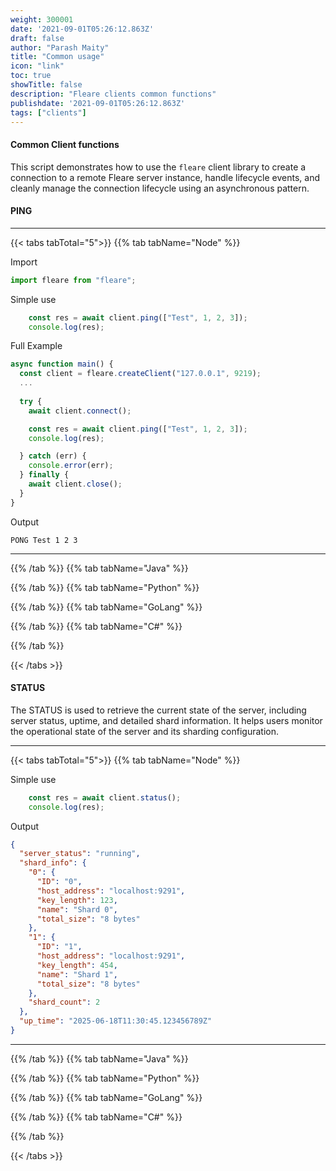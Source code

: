 ```yaml
---
weight: 300001
date: '2021-09-01T05:26:12.863Z'
draft: false
author: "Parash Maity"
title: "Common usage"
icon: "link"
toc: true
showTitle: false
description: "Fleare clients common functions"
publishdate: '2021-09-01T05:26:12.863Z'
tags: ["clients"]
---
```



#### Common Client functions

This script demonstrates how to use the `fleare` client library to create a connection to a remote Fleare server instance, handle lifecycle events, and cleanly manage the connection lifecycle using an asynchronous pattern.


#### PING

---

{{< tabs tabTotal="5">}}
{{% tab tabName="Node" %}}

Import
```ts
import fleare from "fleare";
```

Simple use
```ts
    const res = await client.ping(["Test", 1, 2, 3]);
    console.log(res);
```

Full Example

```ts
async function main() {
  const client = fleare.createClient("127.0.0.1", 9219);
  ...
  
  try {
    await client.connect();

    const res = await client.ping(["Test", 1, 2, 3]);
    console.log(res);

  } catch (err) {
    console.error(err);
  } finally {
    await client.close();
  }
}
```
Output

```text
PONG Test 1 2 3

```


---

{{% /tab %}}
{{% tab tabName="Java" %}}


{{% /tab %}}
{{% tab tabName="Python" %}}


{{% /tab %}}
{{% tab tabName="GoLang" %}}


{{% /tab %}}
{{% tab tabName="C#" %}}


{{% /tab %}}

{{< /tabs >}}


#### STATUS
The STATUS is used to retrieve the current state of the server, including server status, uptime, and detailed shard information. It helps users monitor the operational state of the server and its sharding configuration.

---

{{< tabs tabTotal="5">}}
{{% tab tabName="Node" %}}

Simple use
```ts
    const res = await client.status();
    console.log(res);
```

Output

```json
{
  "server_status": "running",
  "shard_info": {
    "0": {
      "ID": "0",
      "host_address": "localhost:9291",
      "key_length": 123,
      "name": "Shard 0",
      "total_size": "8 bytes"
    },
    "1": {
      "ID": "1",
      "host_address": "localhost:9291",
      "key_length": 454,
      "name": "Shard 1",
      "total_size": "8 bytes"
    },
    "shard_count": 2
  },
  "up_time": "2025-06-18T11:30:45.123456789Z"
}
```


---

{{% /tab %}}
{{% tab tabName="Java" %}}


{{% /tab %}}
{{% tab tabName="Python" %}}


{{% /tab %}}
{{% tab tabName="GoLang" %}}


{{% /tab %}}
{{% tab tabName="C#" %}}


{{% /tab %}}

{{< /tabs >}}